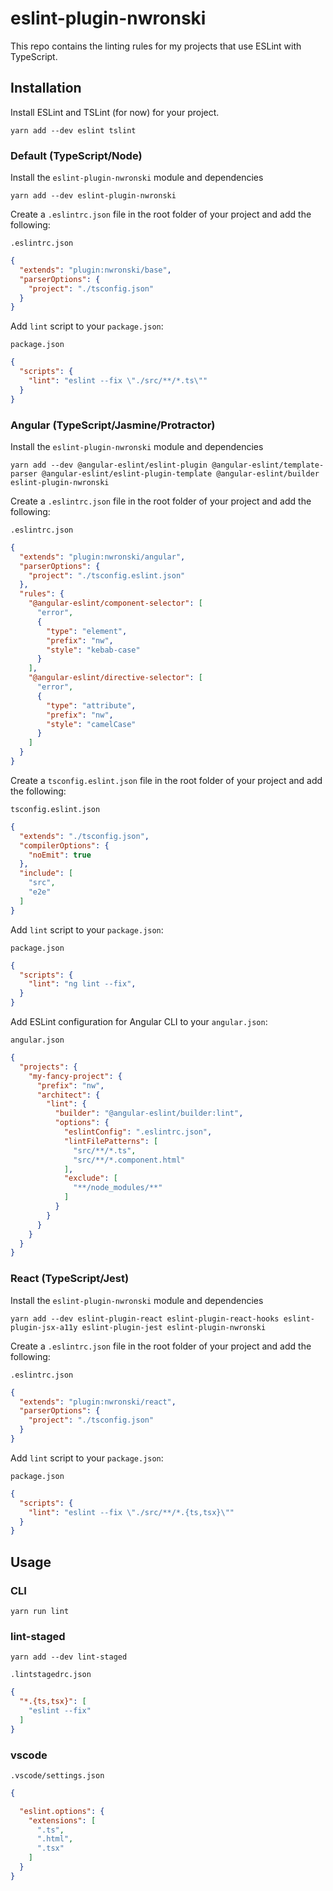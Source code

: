 # eslint-plugin-nwronski

This repo contains the linting rules for my projects that use ESLint with TypeScript.

## Installation

Install ESLint and TSLint (for now) for your project.

```shell
yarn add --dev eslint tslint
```

### Default (TypeScript/Node)

Install the `eslint-plugin-nwronski` module and dependencies

```shell
yarn add --dev eslint-plugin-nwronski
```

Create a `.eslintrc.json` file in the root folder of your project and add the following:

`.eslintrc.json`

```json
{
  "extends": "plugin:nwronski/base",
  "parserOptions": {
    "project": "./tsconfig.json"
  }
}
```

Add `lint` script to your `package.json`:

`package.json`

```json
{
  "scripts": {
    "lint": "eslint --fix \"./src/**/*.ts\""
  }
}
```

### Angular (TypeScript/Jasmine/Protractor)

Install the `eslint-plugin-nwronski` module and dependencies

```shell
yarn add --dev @angular-eslint/eslint-plugin @angular-eslint/template-parser @angular-eslint/eslint-plugin-template @angular-eslint/builder eslint-plugin-nwronski
```

Create a `.eslintrc.json` file in the root folder of your project and add the following:

`.eslintrc.json`

```json
{
  "extends": "plugin:nwronski/angular",
  "parserOptions": {
    "project": "./tsconfig.eslint.json"
  },
  "rules": {
    "@angular-eslint/component-selector": [
      "error",
      {
        "type": "element",
        "prefix": "nw",
        "style": "kebab-case"
      }
    ],
    "@angular-eslint/directive-selector": [
      "error",
      {
        "type": "attribute",
        "prefix": "nw",
        "style": "camelCase"
      }
    ]
  }
}
```

Create a `tsconfig.eslint.json` file in the root folder of your project and add the following:

`tsconfig.eslint.json`

```json
{
  "extends": "./tsconfig.json",
  "compilerOptions": {
    "noEmit": true
  },
  "include": [
    "src",
    "e2e"
  ]
}
```

Add `lint` script to your `package.json`:

`package.json`

```json
{
  "scripts": {
    "lint": "ng lint --fix",
  }
}
```

Add ESLint configuration for Angular CLI to your `angular.json`:

`angular.json`

```json
{
  "projects": {
    "my-fancy-project": {
      "prefix": "nw",
      "architect": {
        "lint": {
          "builder": "@angular-eslint/builder:lint",
          "options": {
            "eslintConfig": ".eslintrc.json",
            "lintFilePatterns": [
              "src/**/*.ts",
              "src/**/*.component.html"
            ],
            "exclude": [
              "**/node_modules/**"
            ]
          }
        }
      }
    }
  }
}
```

### React (TypeScript/Jest)

Install the `eslint-plugin-nwronski` module and dependencies

```shell
yarn add --dev eslint-plugin-react eslint-plugin-react-hooks eslint-plugin-jsx-a11y eslint-plugin-jest eslint-plugin-nwronski
```

Create a `.eslintrc.json` file in the root folder of your project and add the following:

`.eslintrc.json`

```json
{
  "extends": "plugin:nwronski/react",
  "parserOptions": {
    "project": "./tsconfig.json"
  }
}
```

Add `lint` script to your `package.json`:

`package.json`

```json
{
  "scripts": {
    "lint": "eslint --fix \"./src/**/*.{ts,tsx}\""
  }
}
```

## Usage

### CLI

```shell
yarn run lint
```

### lint-staged

```shell
yarn add --dev lint-staged
```

`.lintstagedrc.json`

```json
{
  "*.{ts,tsx}": [
    "eslint --fix"
  ]
}
```

### vscode

`.vscode/settings.json`

```json
{

  "eslint.options": {
    "extensions": [
      ".ts",
      ".html",
      ".tsx"
    ]
  }
}
```
